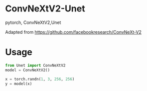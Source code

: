 # ConvNeXtV2-Unet
pytorch, ConvNeXtV2,Unet


Adapted from https://github.com/facebookresearch/ConvNeXt-V2

# Usage
```python
from Unet import ConvNeXtV2
model = ConvNeXtV2()

x = torch.randn(1, 3, 256, 256)
y = model(x)
```
